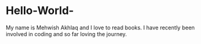 # Hello-World-
My name is Mehwish Akhlaq and I love to read books.
I have recently been involved in coding and so far loving the journey.
